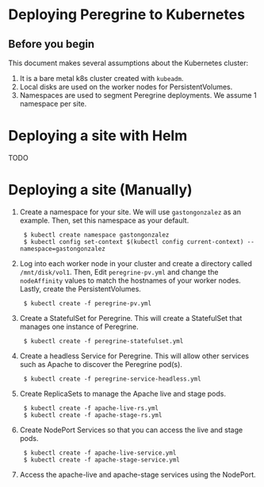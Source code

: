# Deploying Peregrine to Kubernetes

## Before you begin

This document makes several assumptions about the Kubernetes cluster:

1. It is a bare metal k8s cluster created with `kubeadm`.
2. Local disks are used on the worker nodes for PersistentVolumes.
3. Namespaces are used to segment Peregrine deployments. We assume 1 namespace per site.

# Deploying a site with Helm

TODO

# Deploying a site (Manually)

1. Create a namespace for your site. We will use `gastongonzalez` as an example. Then, set this namespace
   as your default.

        $ kubectl create namespace gastongonzalez
        $ kubectl config set-context $(kubectl config current-context) --namespace=gastongonzalez

2. Log into each worker node in your cluster and create a directory called `/mnt/disk/vol1`. Then, 
   Edit `peregrine-pv.yml` and change the `nodeAffinity` values to match the hostnames of your worker
    nodes. Lastly, create the PersistentVolumes.

        $ kubectl create -f peregrine-pv.yml

3. Create a StatefulSet for Peregrine. This will create a StatefulSet that manages one instance of 
   Peregrine.

        $ kubectl create -f peregrine-statefulset.yml

4. Create a headless Service for Peregrine. This will allow other services such as Apache to discover 
   the Peregrine pod(s).

        $ kubectl create -f peregrine-service-headless.yml


5. Create ReplicaSets to manage the Apache live and stage pods.

        $ kubectl create -f apache-live-rs.yml
        $ kubectl create -f apache-stage-rs.yml

6. Create NodePort Services so that you can access the live and stage pods.

        $ kubectl create -f apache-live-service.yml
        $ kubectl create -f apache-stage-service.yml

7. Access the apache-live and apache-stage services using the NodePort. 
